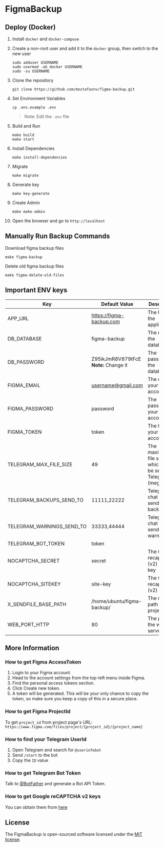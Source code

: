 # FigmaBackup


## Deploy (Docker)

1. Install `docker` and `docker-compose`

2. Create a non-root user and add it to the `docker` group, then switch to the new user
    ```shell
    sudo adduser USERNAME
    sudo usermod -aG docker USERNAME
    sudo -su USERNAME
    ```

3. Clone the repository
    ```shell
    git clone https://github.com/mostafaznv/figma-backup.git
    ```

4. Set Environment Variables
    ```shell
    cp .env.example .env
    ```
   > Note: Edit the `.env` file

5. Build and Run
    ```shell
    make build
    make start
    ```

6. Install Dependencies
    ```shell
    make install-dependencies
    ```

7. Migrate
    ```shell
    make migrate
    ```
   
8. Generate key
    ```shell
    make key-generate
    ```

9. Create Admin
    ```shell
    make make-admin
    ```

10. Open the browser and go to `http://localhost`

## Manually Run Backup Commands
Download figma backup files
```shell
make figma-backup
```

Delete old figma backup files
```shell
make figma-delete-old-files
```

## Important ENV keys

| Key                       | Default Value                              | Description                                                     |
|---------------------------|--------------------------------------------|-----------------------------------------------------------------|
| APP_URL                   | https://figma-backup.com                   | The URL of the application                                      |
| DB_DATABASE               | figma-backup                               | The name of the database                                        |
| DB_PASSWORD               | Z95ikJmR8V879tFcE <br> **Note:** Change it | The password of the database                                    |
| FIGMA_EMAIL               | username@gmail.com                         | The email of your figma account                                 |
| FIGMA_PASSWORD            | password                                   | The password of your figma account                              |
| FIGMA_TOKEN               | token                                      | The token of your figma account                                 |
| TELEGRAM_MAX_FILE_SIZE    | 49                                         | The maximum file size which can be sent to Telegram (megabytes) |
| TELEGRAM_BACKUPS_SEND_TO  | 11111,22222                                | Telegram chat id(s) to send backups to                          |
| TELEGRAM_WARNINGS_SEND_TO | 33333,44444                                | Telegram chat id(s) to send warnings to                         |
| TELEGRAM_BOT_TOKEN        | token                                      |                                                                 |
| NOCAPTCHA_SECRET          | secret                                     | The Google recaptcha (v2) secret key                            |
| NOCAPTCHA_SITEKEY         | site-key                                   | The Google recaptcha (v2) site key                              |
| X_SENDFILE_BASE_PATH      | /home/ubuntu/figma-backup/                 | The root path of the project                                    |
| WEB_PORT_HTTP             | 80                                         | The port of the web server (http)                               |


## More Information

### How to get Figma AccessToken
1. Login to your Figma account.
2. Head to the account settings from the top-left menu inside Figma.
3. Find the personal access tokens section.
4. Click Create new token.
5. A token will be generated. This will be your only chance to copy the token, so make sure you keep a copy of this in a secure place.

### How to get Figma ProjectId
To get `project_id` from project page's URL:
`https://www.figma.com/files/project/{project_id}/{project_name}`

### How to find your Telegram UserId
1. Open Telegram and search for `@userinfobot`
2. Send `/start` to the bot
3. Copy the `ID` value

### How to get Telegram Bot Token
Talk to [@BotFather](https://t.me/botfather) and generate a Bot API Token.

### How to get Google reCAPTCHA v2 keys
You can obtain them from [here](https://www.google.com/recaptcha/admin)

## License
The FigmaBackup is open-sourced software licensed under the [MIT license](https://opensource.org/licenses/MIT).
